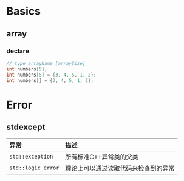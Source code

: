# Basics
## array
### declare 

```c++
// type arrayName [arraySize]
int numbers[5];
int numbers[5] = {3, 4, 5, 1, 2};
int numbers[] = {3, 4, 5, 1, 2};
```

# Error

## stdexcept

| 异常               | 描述                                 |
| :----------------- | :----------------------------------- |
| `std::exception`   | 所有标准C++异常类的父类              |
| `std::logic_error` | 理论上可以通过读取代码来检查到的异常 |

